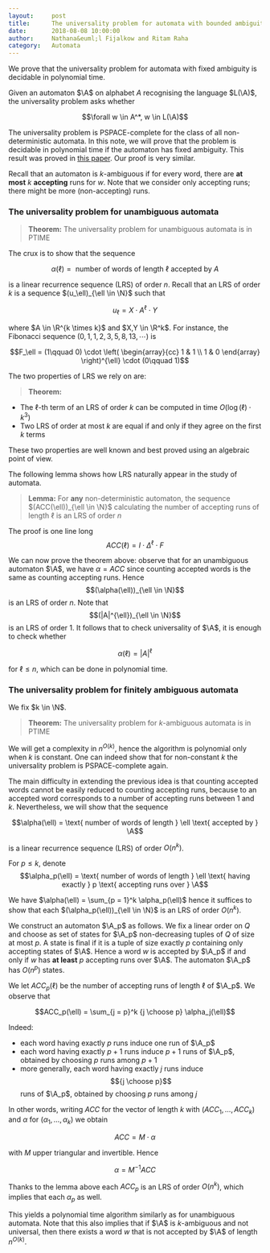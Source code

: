```yaml
---
layout:     post
title:      The universality problem for automata with bounded ambiguity 
date:       2018-08-08 10:00:00
author:     Nathana&euml;l Fijalkow and Ritam Raha
category:   Automata
---
```


<script type="text/x-mathjax-config">
MathJax.Hub.Config({
  TeX: {
    Macros: {
      N: "{\\mathbb{N}}",
      R: "{\\mathbb{R}}",
      M: "{\\mathcal{M}}",
      A: "{\\mathcal{A}}",
      rank: "{\\text{rank}}",
    }
  }
});
</script>

<p class="intro"><span class="dropcap">W</span>e prove that the universality problem for automata with fixed ambiguity is decidable in polynomial time.</p>

Given an automaton $\A$ on alphabet $A$ recognising the language $L(\A)$, the universality problem asks whether

$$\forall w \in A^*, w \in L(\A)$$

The universality problem is PSPACE-complete for the class of all non-deterministic automata.
In this note, we will prove that the problem is decidable in polynomial time if the automaton has fixed ambiguity.
This result was proved in [this paper](https://epubs.siam.org/doi/pdf/10.1137/0214044). 
Our proof is very similar.

Recall that an automaton is $k$-ambiguous if for every word, there are **at most** $k$ **accepting** runs for $w$.
Note that we consider only accepting runs; there might be more (non-accepting) runs.

### The universality problem for unambiguous automata

<!--
Consider an unambiguous automaton $\A$ with $n$ states.

An interesting property of unambiguous automata is the correspondence between accepted words and accepting runs: to an accepted word corresponds a unique accepting run.
Hence one can see an unambiguous automaton $\A$ as a weighted automaton over the reals which computes the function $f_\A$ such that $f_\A(w) = 1$ if $w \in L$ and $0$ otherwise.
This means that we can use Fliess' theorem (see [this post]({{ '/blog/fliess_theorem' | prepend: site.baseurl }})).

> **Lemma 1:**
If there exists a word $w$ that is not accepted by $\A$, then there exists a word $w^{\prime}$ not accepted by $\A$ such that $|w^{\prime}|\leq n$

We will prove the lemma by contradiction. 
Let us assume that the shortest word $u$ which is not accepted by $\A$ has size $k > n$. 
We write $u = a_1 a_2 \ldots a_k$. 

We look at a submatrix of the Hankel matrix of $f$: in the matrix $H$ the rows are labelled by the prefixes of $u$, and the columns by suffixes of $u$.

By assumption all the diagonal entries of $H$ will be 0 as the word $u$ itself is not accepted and the upper triangular part of the matrix will be all 1, 
since it corresponds to words that are shorter than $u$. 
Henceforth, $H$ will look like the following:

<figure> <img src="{{ '/images/matrix.png' | prepend: site.baseurl }}" alt="">  </figure>

Let, $H^{\prime} = J - H$, where $J$ is the matrix with all 1's. 
Now $H^{\prime}$ is a lower triangular matrix with $k + 1$ non-zero diagonal elements. 
Hence, $\rank(H^{\prime}) = k + 1$. 
Since $J$ has rank $1$, $\rank(H) \ge k > n$.

On the other hand, we have already seen that we can see $\A$ as a weighted automaton,
for which $H$ is a submatrix of its Hankel matrix. 
Thanks to Fliess' theorem this implies $\rank(H) \le \rank(H_f) \le n$, contradiction.

Using Lemma 1 it is easy to conclude that universality for unambiguous automata is in **co-NP**: 
we can just guess a word of length at most $n$ and check that it is not accepted by $\A$ in polynomial time.
-->

> **Theorem:**
The universality problem for unambiguous automata is in PTIME

The crux is to show that the sequence

$$\alpha(\ell) = \text{ number of words of length } \ell \text{ accepted by } A$$

is a linear recurrence sequence (LRS) of order $n$.
Recall that an LRS of order $k$ is a sequence $(u_\ell)_{\ell \in \N}$ such that

$$u_\ell = X \cdot A^{\ell} \cdot Y$$

where $A \in \R^{k \times k}$ and $X,Y \in \R^k$.
For instance, the Fibonacci sequence $(0,1,1,2,3,5,8,13,\cdots)$ is

$$F_\ell = (1\qquad 0) \cdot \left( \begin{array}{cc} 1 & 1 \\ 1 & 0 \end{array} \right)^{\ell} \cdot (0\qquad 1)$$

The two properties of LRS we rely on are:
> **Theorem:**
* The $\ell$-th term of an LRS of order $k$ can be computed in time $O(\log(\ell) \cdot k^3)$
* Two LRS of order at most $k$ are equal if and only if they agree on the first $k$ terms

These two properties are well known and best proved using an algebraic point of view.

The following lemma shows how LRS naturally appear in the study of automata.

> **Lemma:**
For **any** non-deterministic automaton, the sequence 
$(ACC(\ell))_{\ell \in \N}$ calculating the number of accepting runs of length $\ell$
is an LRS of order $n$

The proof is one line long
$$ACC(\ell) = I \cdot \Delta^{\ell} \cdot F$$

We can now prove the theorem above: observe that for an unambiguous automaton $\A$, 
we have $\alpha = ACC$ since counting accepted words is the same as counting accepting runs.
Hence $$(\alpha(\ell))_{\ell \in \N}$$ is an LRS of order $n$.
Note that $$(|A|^{\ell})_{\ell \in \N}$$ is an LRS of order $1$.
It follows that to check universality of $\A$, it is enough to check whether 

$$\alpha(\ell) = |A|^{\ell}$$

for $\ell \le n$, which can be done in polynomial time.

<!--
Remark that this yields another proof of Lemma 1, but also a polynomial time algorithm.

Let's define two quantities:  
$T_k=$ No. of $k$-length accepting paths of $M$.  
$T_{\leq k}=$ No. of accepting paths of maximum length $k$.  

Clearly, $T_{\leq k}= \sum_{i=1}^k T_i$. Now, for $i \in \N$, let $\Delta^{i}$ be a $\|Q\| \times \|Q\|$ matrix, such that  $\Delta(q,q^{\prime})$= Number of $i$- length paths from $q$ to $q^{\prime}$. Consider $I=e_{q_0}$ and $F=e_{q_f}$, then $I\cdot \Delta^{i} \cdot F$ denotes the number of $i$-length accepting runs in $M$.  

 Hence, $T_k= I\cdot \Delta^{k} \cdot F$.  

 Now, $\Delta^{1}$ is fixed for a given automaton. It  can be computed from the automaton itself by filling up the matrix in $O(n^2)$ time directly from the structure of the automaton. Now, the claim is, $\Delta^{k}= \Delta^{k-1}\cdot \Delta^{1}$.  

 $\Delta^{i}(q,q^{\prime})$ denotes the number of $i$ length paths from $q$ to $q ^{\prime}$. Now, every $i$ length path from $q$ to $q^{\prime}$ can be divided into a $(i-1)$ length path from $q$ to some state $x$ and an $1$-length path from $x$ to $q^{\prime}$. Hence, $\Delta^{i}(q,q^{\prime})=\sum_{x \in Q}\Delta^{i-1}(q,x)\cdot \Delta^{1}(x,q^{\prime}) \Rightarrow \Delta^{i}=\Delta^{i-1}\cdot \Delta^{1}$.  

Thus, $(\Delta^i)_i$ is a linear recurrence system and as $\Delta_1$ can be computed polynomially, $\Delta^{i}$ also can be computed polynomially for all $i$ as it is just a series of matrix multiplications.  

From the above result we get two equations: $T_{\leq k}= T_{\leq k-1} + T_k$ and $T_k = T_{k-1}\cdot \Delta_1$. Note that, we have not used unambiguity yet. Hence, the above equations are true for any automaton.  

Now, we will use that $M$ is unambiguous, hence every run corresponds to one word. Hence, $T_{\leq k}$ will denote all the words of maximum length $k$ accepted by $\A$. Now, as $\A$ is unambiguous, we can use *Lemma 1*. 
-->

### The universality problem for finitely ambiguous automata

We fix $k \in \N$.

> **Theorem:** 
The universality problem for $k$-ambiguous automata is in PTIME

We will get a complexity in $n^{O(k)}$, hence the algorithm is polynomial only when $k$ is constant.
One can indeed show that for non-constant $k$ the universality problem is PSPACE-complete again.

The main difficulty in extending the previous idea is that counting accepted words cannot be easily reduced to counting accepting runs, because to an accepted word corresponds 
to a number of accepting runs between $1$ and $k$.
Nevertheless, we will show that the sequence

$$\alpha(\ell) = \text{ number of words of length } \ell \text{ accepted by } \A$$

is a linear recurrence sequence (LRS) of order $O(n^k)$.

For $p \le k$, denote
$$\alpha_p(\ell) = \text{ number of words of length } \ell \text{ having exactly } p \text{ accepting runs over } \A$$

We have $\alpha(\ell) = \sum_{p = 1}^k \alpha_p(\ell)$
hence it suffices to show that each $(\alpha_p(\ell))_{\ell \in \N}$ is an LRS of order $O(n^k)$.

We construct an automaton $\A_p$ as follows.
We fix a linear order on $Q$ and choose as set of states for $\A_p$ non-decreasing tuples of $Q$ of size at most $p$.
A state is final if it is a tuple of size exactly $p$ containing only accepting states of $\A$.
Hence a word $w$ is accepted by $\A_p$ if and only if $w$ has **at least** $p$ accepting runs over $\A$.
The automaton $\A_p$ has $O(n^p)$ states.

We let $ACC_p(\ell)$ be the number of accepting runs of length $\ell$ of $\A_p$.
We observe that

$$ACC_p(\ell) = \sum_{j = p}^k {j \choose p} \alpha_j(\ell)$$

Indeed:
* each word having exactly $p$ runs induce one run of $\A_p$
* each word having exactly $p+1$ runs induce $p+1$ runs of $\A_p$, obtained by choosing $p$ runs among $p+1$
* more generally, each word having exactly $j$ runs induce $${j \choose p}$$ runs of $\A_p$, obtained by choosing $p$ runs among $j$

In other words, writing $ACC$ for the vector of length $k$ with $(ACC_1,\ldots,ACC_k)$ and $\alpha$ for $(\alpha_1,\ldots,\alpha_k)$
we obtain

$$ACC = M \cdot \alpha$$

with $M$ upper triangular and invertible. Hence

$$\alpha = M^{-1} ACC$$

Thanks to the lemma above each $ACC_p$ is an LRS of order $O(n^k)$, which implies that each $\alpha_p$ as well.

This yields a polynomial time algorithm similarly as for unambiguous automata.
Note that this also implies that if $\A$ is $k$-ambiguous and not universal, 
then there exists a word $w$ that is not accepted by $\A$ of length $n^{O(k)}$.


<!--
Consider any linear ordering $<$ on $Q$. For any natural number $p \leq k$, we construct an automaton $A_p= \langle Q^{\prime}, A, \delta^{\prime},q_0,{q_f}^{\prime}\rangle$ as follows:  

**States:** $Q^{\prime}=Q \cup Q^2 \cup \cdots \cup Q^p$ separated with atmost $(p-1)$ delimiters,  

**Transitions:** if for some state $q \in Q$, $q \xrightarrow[]{a}q_1$ \& $q \xrightarrow[]{a}q_2$ $\in \delta$ and $q_1 < q_2$, then $q \xrightarrow[]{a}(q_1\|q_2) \in \delta^{\prime}$  

**Final state:** Final states of $A_p$ will be $(\underbrace{q_f\|q_f\|\cdots\|q_f}_{p \text{ times}})$  

Notice that, because of the linear order, some word reaches one final state in $A_p$ in exactly one path. Let $w$ ends in some accepting states in $A_p$. Intuitively we can see that, each group in the final states separated by two delimiters uniquely encodes one run of $w$ on $A$. By construction, as the final states of $A_p$ have $(p-1)$ delimiters i.e. $p$ such groups, it accepts all the words, that have at least $p$ accepting runs on $A$.  
Now, consider $A_k$, where $k$ is the highest ambiguity. It accepts any word which has exactly $k$ accepting runs on $A$ and will end up in exactly one final state uniquely encoding $k$-runs of the word. As, the word can reach the above said final state in exactly one path, $A_k$ is unambiguous.  

Now, consider $A_l$ for any $l < k$. It accepts all the words that have at least $l$-accepting runs on $A$. Clearly, from the construction all the words $w$ having $l$-accepting runs will have exactly one accepting run on $A_l$. Now, consider a word $u$ having $i$ accepting runs on $A$, where $l< i < k$. 
Consider $\rho_1, \rho_2, \ldots, \rho_i$ denotes the accepting states of $w$ on $A$, denoting $i$  different accepting runs. Choose any $l$ states among these maintaining the linear order, say $\rho^{\prime}_1, \rho^{\prime}_2, \ldots, \rho^{\prime}_l$. Then, by construction $u$ will have a unique accepting run on $A_l$ ending at state $(\rho^{\prime}_1\|\rho^{\prime}_2\| \ldots\| \rho^{\prime}_l)$. Hence, $u$ has $i\choose l$ accepting runs on $A_l$.  

Let, $\alpha(l)$ denotes the number of words of length $l$ accepted by $A$ and  
$\alpha(l,j)$ denotes the number of words among them which are accepted by exactly $j$ runs on $A$. Our aim is to prove that, $$ (\alpha(l))_l $$ is an LRS of order polynomial in $n$. Then, it will be enough to check the universality for those first poly($n$) terms.    

Clearly, $\alpha(l) = \sum_{j=1}^k \alpha(l,j)$. Now, recall $T_l(M)$ denotes the number of $l$- length accepting paths on $M$. From the previous explanation we can construct the following set of equations:  

$$\begin{split}
T_l(A_k)	& = \alpha(l,k) \\
T_l(A_{k-1}) 	& = \alpha(l,k-1) + {k\choose k-1} \alpha(l,k) \\
T_l(A_{k-2}) 	& = \alpha(l,k-2) + {k-1 \choose k-2} \alpha(l,k-1) + {k \choose k-2}\alpha(l,k) \\
&\vdots \\
T_l(A_1) 	& = \cdots \\
\end{split}$$


Previously, we have seen that, $$ (T_l(\A))_{l} $$ is a linear recurrence sequence for any automaton $\A$. Hence, for each $k$, $$ (\alpha(l,k))_l $$ is also a linear recurrence sequence of order poly($n$) as the coefficients in the previous set of equations are only binomials in $k$. From this we can infer that, $$ (\alpha(l))_l $$ is a linear recurrence sequence of order poly($n$) also.  

Hence, the automaton will be universal if $$ \alpha(l)= A^{l} $$ for first poly($n$) terms. Calculating $$ \alpha(l) $$ can be done in polynomial time as we can calculate $$ T_{l} $$ in polynomial time. Hence, the whole checking process is polynomial.
-->
